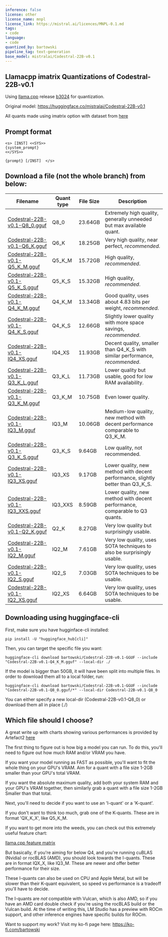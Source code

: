 ```yaml
---
inference: false
license: other
license_name: mnpl
license_link: https://mistral.ai/licences/MNPL-0.1.md
tags:
- code
language:
- code
quantized_by: bartowski
pipeline_tag: text-generation
base_model: mistralai/Codestral-22B-v0.1
---
```


## Llamacpp imatrix Quantizations of Codestral-22B-v0.1

Using <a href="https://github.com/ggerganov/llama.cpp/">llama.cpp</a> release <a href="https://github.com/ggerganov/llama.cpp/releases/tag/b3024">b3024</a> for quantization.

Original model: https://huggingface.co/mistralai/Codestral-22B-v0.1

All quants made using imatrix option with dataset from [here](https://gist.github.com/bartowski1182/eb213dccb3571f863da82e99418f81e8)

## Prompt format

```
<s> [INST] <<SYS>>
{system_prompt}
<</SYS>>

{prompt} [/INST]  </s>
```

## Download a file (not the whole branch) from below:

| Filename | Quant type | File Size | Description |
| -------- | ---------- | --------- | ----------- |
| [Codestral-22B-v0.1-Q8_0.gguf](https://huggingface.co/bartowski/Codestral-22B-v0.1-GGUF/blob/main/Codestral-22B-v0.1-Q8_0.gguf) | Q8_0 | 23.64GB | Extremely high quality, generally unneeded but max available quant. |
| [Codestral-22B-v0.1-Q6_K.gguf](https://huggingface.co/bartowski/Codestral-22B-v0.1-GGUF/blob/main/Codestral-22B-v0.1-Q6_K.gguf) | Q6_K | 18.25GB | Very high quality, near perfect, *recommended*. |
| [Codestral-22B-v0.1-Q5_K_M.gguf](https://huggingface.co/bartowski/Codestral-22B-v0.1-GGUF/blob/main/Codestral-22B-v0.1-Q5_K_M.gguf) | Q5_K_M | 15.72GB | High quality, *recommended*. |
| [Codestral-22B-v0.1-Q5_K_S.gguf](https://huggingface.co/bartowski/Codestral-22B-v0.1-GGUF/blob/main/Codestral-22B-v0.1-Q5_K_S.gguf) | Q5_K_S | 15.32GB | High quality, *recommended*. |
| [Codestral-22B-v0.1-Q4_K_M.gguf](https://huggingface.co/bartowski/Codestral-22B-v0.1-GGUF/blob/main/Codestral-22B-v0.1-Q4_K_M.gguf) | Q4_K_M | 13.34GB | Good quality, uses about 4.83 bits per weight, *recommended*. |
| [Codestral-22B-v0.1-Q4_K_S.gguf](https://huggingface.co/bartowski/Codestral-22B-v0.1-GGUF/blob/main/Codestral-22B-v0.1-Q4_K_S.gguf) | Q4_K_S | 12.66GB | Slightly lower quality with more space savings, *recommended*. |
| [Codestral-22B-v0.1-IQ4_XS.gguf](https://huggingface.co/bartowski/Codestral-22B-v0.1-GGUF/blob/main/Codestral-22B-v0.1-IQ4_XS.gguf) | IQ4_XS | 11.93GB | Decent quality, smaller than Q4_K_S with similar performance, *recommended*. |
| [Codestral-22B-v0.1-Q3_K_L.gguf](https://huggingface.co/bartowski/Codestral-22B-v0.1-GGUF/blob/main/Codestral-22B-v0.1-Q3_K_L.gguf) | Q3_K_L | 11.73GB | Lower quality but usable, good for low RAM availability. |
| [Codestral-22B-v0.1-Q3_K_M.gguf](https://huggingface.co/bartowski/Codestral-22B-v0.1-GGUF/blob/main/Codestral-22B-v0.1-Q3_K_M.gguf) | Q3_K_M | 10.75GB | Even lower quality. |
| [Codestral-22B-v0.1-IQ3_M.gguf](https://huggingface.co/bartowski/Codestral-22B-v0.1-GGUF/blob/main/Codestral-22B-v0.1-IQ3_M.gguf) | IQ3_M | 10.06GB | Medium-low quality, new method with decent performance comparable to Q3_K_M. |
| [Codestral-22B-v0.1-Q3_K_S.gguf](https://huggingface.co/bartowski/Codestral-22B-v0.1-GGUF/blob/main/Codestral-22B-v0.1-Q3_K_S.gguf) | Q3_K_S | 9.64GB | Low quality, not recommended. |
| [Codestral-22B-v0.1-IQ3_XS.gguf](https://huggingface.co/bartowski/Codestral-22B-v0.1-GGUF/blob/main/Codestral-22B-v0.1-IQ3_XS.gguf) | IQ3_XS | 9.17GB | Lower quality, new method with decent performance, slightly better than Q3_K_S. |
| [Codestral-22B-v0.1-IQ3_XXS.gguf](https://huggingface.co/bartowski/Codestral-22B-v0.1-GGUF/blob/main/Codestral-22B-v0.1-IQ3_XXS.gguf) | IQ3_XXS | 8.59GB | Lower quality, new method with decent performance, comparable to Q3 quants. |
| [Codestral-22B-v0.1-Q2_K.gguf](https://huggingface.co/bartowski/Codestral-22B-v0.1-GGUF/blob/main/Codestral-22B-v0.1-Q2_K.gguf) | Q2_K | 8.27GB | Very low quality but surprisingly usable. |
| [Codestral-22B-v0.1-IQ2_M.gguf](https://huggingface.co/bartowski/Codestral-22B-v0.1-GGUF/blob/main/Codestral-22B-v0.1-IQ2_M.gguf) | IQ2_M | 7.61GB | Very low quality, uses SOTA techniques to also be surprisingly usable. |
| [Codestral-22B-v0.1-IQ2_S.gguf](https://huggingface.co/bartowski/Codestral-22B-v0.1-GGUF/blob/main/Codestral-22B-v0.1-IQ2_S.gguf) | IQ2_S | 7.03GB | Very low quality, uses SOTA techniques to be usable. |
| [Codestral-22B-v0.1-IQ2_XS.gguf](https://huggingface.co/bartowski/Codestral-22B-v0.1-GGUF/blob/main/Codestral-22B-v0.1-IQ2_XS.gguf) | IQ2_XS | 6.64GB | Very low quality, uses SOTA techniques to be usable. |

## Downloading using huggingface-cli

First, make sure you have hugginface-cli installed:

```
pip install -U "huggingface_hub[cli]"
```

Then, you can target the specific file you want:

```
huggingface-cli download bartowski/Codestral-22B-v0.1-GGUF --include "Codestral-22B-v0.1-Q4_K_M.gguf" --local-dir ./
```

If the model is bigger than 50GB, it will have been split into multiple files. In order to download them all to a local folder, run:

```
huggingface-cli download bartowski/Codestral-22B-v0.1-GGUF --include "Codestral-22B-v0.1-Q8_0.gguf/*" --local-dir Codestral-22B-v0.1-Q8_0
```

You can either specify a new local-dir (Codestral-22B-v0.1-Q8_0) or download them all in place (./)

## Which file should I choose?

A great write up with charts showing various performances is provided by Artefact2 [here](https://gist.github.com/Artefact2/b5f810600771265fc1e39442288e8ec9)

The first thing to figure out is how big a model you can run. To do this, you'll need to figure out how much RAM and/or VRAM you have.

If you want your model running as FAST as possible, you'll want to fit the whole thing on your GPU's VRAM. Aim for a quant with a file size 1-2GB smaller than your GPU's total VRAM.

If you want the absolute maximum quality, add both your system RAM and your GPU's VRAM together, then similarly grab a quant with a file size 1-2GB Smaller than that total.

Next, you'll need to decide if you want to use an 'I-quant' or a 'K-quant'.

If you don't want to think too much, grab one of the K-quants. These are in format 'QX_K_X', like Q5_K_M.

If you want to get more into the weeds, you can check out this extremely useful feature chart:

[llama.cpp feature matrix](https://github.com/ggerganov/llama.cpp/wiki/Feature-matrix)

But basically, if you're aiming for below Q4, and you're running cuBLAS (Nvidia) or rocBLAS (AMD), you should look towards the I-quants. These are in format IQX_X, like IQ3_M. These are newer and offer better performance for their size.

These I-quants can also be used on CPU and Apple Metal, but will be slower than their K-quant equivalent, so speed vs performance is a tradeoff you'll have to decide.

The I-quants are *not* compatible with Vulcan, which is also AMD, so if you have an AMD card double check if you're using the rocBLAS build or the Vulcan build. At the time of writing this, LM Studio has a preview with ROCm support, and other inference engines have specific builds for ROCm.

Want to support my work? Visit my ko-fi page here: https://ko-fi.com/bartowski
